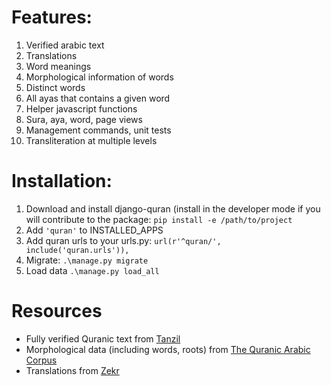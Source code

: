
# Features:
1. Verified arabic text
1. Translations
1. Word meanings
1. Morphological information of words
1. Distinct words
1. All ayas that contains a given word
1. Helper javascript functions
1. Sura, aya, word, page views
1. Management commands, unit tests
1. Transliteration at multiple levels


# Installation:
1. Download and install django-quran (install in the developer mode if you will contribute to the package: `pip install -e /path/to/project`
1. Add `'quran'` to INSTALLED_APPS
1. Add quran urls to your urls.py: `url(r'^quran/', include('quran.urls')),`
1. Migrate: `.\manage.py migrate`
1. Load data `.\manage.py load_all`


# Resources
- Fully verified Quranic text from [Tanzil](http://tanzil.info/wiki/Main_Page)
- Morphological data (including words, roots) from [The Quranic Arabic Corpus](http://quran.uk.net/)
- Translations from [Zekr](http://zekr.org/resources.html)